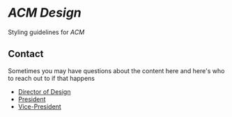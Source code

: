# _ACM Design_
Styling guidelines for _ACM_

## Contact
Sometimes you may have questions about the content here and here's who to reach out to if that happens

 - [Director of Design](mailto:contact@acmutd.co)
 - [President](mailto:contact@acmutd.co)
 - [Vice-President](mailto:contact@acmutd.co)